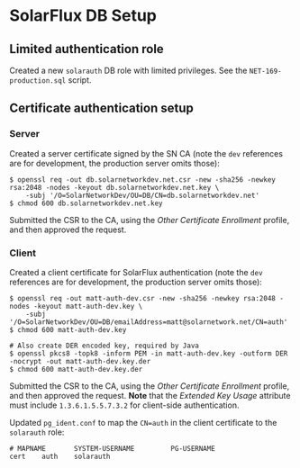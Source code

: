 # SolarFlux DB Setup

## Limited authentication role

Created a new `solarauth` DB role with limited privileges. See the `NET-169-production.sql` script.

## Certificate authentication setup

### Server

Created a server certificate signed by the SN CA  (note the `dev` references are for development,
the production server omits those):

```
$ openssl req -out db.solarnetworkdev.net.csr -new -sha256 -newkey rsa:2048 -nodes -keyout db.solarnetworkdev.net.key \
	-subj '/O=SolarNetworkDev/OU=DB/CN=db.solarnetworkdev.net'
$ chmod 600 db.solarnetworkdev.net.key
```

Submitted the CSR to the CA, using the _Other Certificate Enrollment_ profile, and then approved the request.

### Client

Created a client certificate for SolarFlux authentication (note the `dev` references are for development,
the production server omits those):

```
$ openssl req -out matt-auth-dev.csr -new -sha256 -newkey rsa:2048 -nodes -keyout matt-auth-dev.key \
	-subj '/O=SolarNetworkDev/OU=DB/emailAddress=matt@solarnetwork.net/CN=auth'
$ chmod 600 matt-auth-dev.key

# Also create DER encoded key, required by Java
$ openssl pkcs8 -topk8 -inform PEM -in matt-auth-dev.key -outform DER -nocrypt -out matt-auth-dev.key.der
$ chmod 600 matt-auth-dev.key.der
```

Submitted the CSR to the CA, using the _Other Certificate Enrollment_ profile, and then approved the request. **Note** that
the _Extended Key Usage_ attribute must include `1.3.6.1.5.5.7.3.2` for client-side authentication.


Updated `pg_ident.conf` to map the `CN=auth` in the client certificate to the `solarauth` role:

```
# MAPNAME       SYSTEM-USERNAME         PG-USERNAME
cert    auth    solarauth
```
